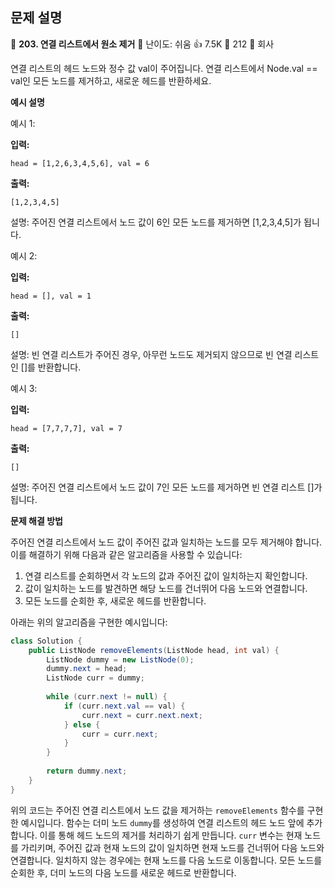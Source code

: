 ## 문제 설명
📌 **203. 연결 리스트에서 원소 제거**
🌟 난이도: 쉬움
👍 7.5K
💬 212
🏢 회사

연결 리스트의 헤드 노드와 정수 값 val이 주어집니다. 연결 리스트에서 Node.val == val인 모든 노드를 제거하고, 새로운 헤드를 반환하세요.

**예시 설명**

예시 1:

**입력:**
```plaintext
head = [1,2,6,3,4,5,6], val = 6
```

**출력:**
```plaintext
[1,2,3,4,5]
```

설명: 주어진 연결 리스트에서 노드 값이 6인 모든 노드를 제거하면 [1,2,3,4,5]가 됩니다.

예시 2:

**입력:**
```plaintext
head = [], val = 1
```

**출력:**
```plaintext
[]
```

설명: 빈 연결 리스트가 주어진 경우, 아무런 노드도 제거되지 않으므로 빈 연결 리스트인 []를 반환합니다.

예시 3:

**입력:**
```plaintext
head = [7,7,7,7], val = 7
```

**출력:**
```plaintext
[]
```

설명: 주어진 연결 리스트에서 노드 값이 7인 모든 노드를 제거하면 빈 연결 리스트 []가 됩니다.

**문제 해결 방법**

주어진 연결 리스트에서 노드 값이 주어진 값과 일치하는 노드를 모두 제거해야 합니다. 이를 해결하기 위해 다음과 같은 알고리즘을 사용할 수 있습니다:

1. 연결 리스트를 순회하면서 각 노드의 값과 주어진 값이 일치하는지 확인합니다.
2. 값이 일치하는 노드를 발견하면 해당 노드를 건너뛰어 다음 노드와 연결합니다.
3. 모든 노드를 순회한 후, 새로운 헤드를 반환합니다.

아래는 위의 알고리즘을 구현한 예시입니다:

```java
class Solution {
    public ListNode removeElements(ListNode head, int val) {
        ListNode dummy = new ListNode(0);
        dummy.next = head;
        ListNode curr = dummy;
        
        while (curr.next != null) {
            if (curr.next.val == val) {
                curr.next = curr.next.next;
            } else {
                curr = curr.next;
            }
        }
        
        return dummy.next;
    }
}
```

위의 코드는 주어진 연결 리스트에서 노드 값을 제거하는 `removeElements` 함수를 구현한 예시입니다. 함수는 더미 노드 `dummy`를 생성하여 연결 리스트의 헤드 노드 앞에 추가합니다. 이를 통해 헤드 노드의 제거를 처리하기 쉽게 만듭니다. `curr` 변수는 현재 노드를 가리키며, 주어진 값과 현재 노드의 값이 일치하면 현재 노드를 건너뛰어 다음 노드와 연결합니다. 일치하지 않는 경우에는 현재 노드를 다음 노드로 이동합니다. 모든 노드를 순회한 후, 더미 노드의 다음 노드를 새로운 헤드로 반환합니다.
